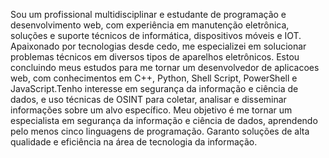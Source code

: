 Sou um profissional multidisciplinar e estudante de programação e desenvolvimento web, com experiência em manutenção eletrônica, 
soluções e suporte técnicos de informática, dispositivos móveis e IOT. Apaixonado por tecnologias desde cedo, me especializei em 
solucionar problemas técnicos em diversos tipos de aparelhos eletrônicos. Estou concluindo meus estudos para me tornar um desenvolvedor 
de aplicacoes web, com conhecimentos em C++, Python, Shell Script, PowerShell e JavaScript.Tenho interesse em segurança da informação 
e ciência de dados, e uso técnicas de OSINT para coletar, analisar e disseminar informações sobre um alvo específico. 
Meu objetivo é me tornar um especialista em segurança da informação e ciência de dados, aprendendo pelo menos cinco linguagens de programação.
Garanto soluções de alta qualidade e eficiência na área de tecnologia da informação.
